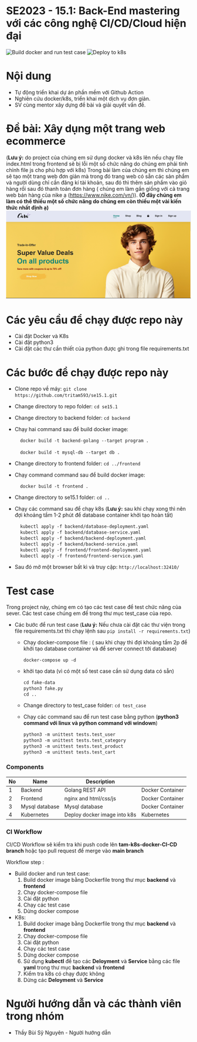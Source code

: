 # SE2023 - 15.1: Back-End mastering với các công nghệ CI/CD/Cloud hiện đại
![Build docker and run test case](https://github.com/tritam593/se15.1/actions/workflows/docker-image.yml/badge.svg)
![Deploy to k8s](https://github.com/tritam593/se15.1/actions/workflows/k8s.yml/badge.svg)
# Nội dung 
- Tự động triển khai dự án phần mềm với Github Action
- Nghiên cứu docker/k8s, triển khai một dịch vụ đơn giản.
- SV cùng mentor xây dựng đề bài và giải quyết vấn đề.
# Đề bài: Xây dụng một trang web ecommerce 
(**Lưu ý:** do project của chúng em sử dụng docker và k8s lên nếu chạy file index.html trong frontend sẽ bị lỗi một số chức năng do chúng em phải tinh chỉnh file js cho phù hợp với k8s)
Trong bài làm của chúng em thì chúng em sẽ tạo một trang web đơn giản mà trong đó trang web có sẵn các sản phẩm và người dùng chỉ cần đăng kí tài khoản, sau đó thì thêm sản phẩm vào giỏ hàng rồi sau đó thanh toán đơn hàng ( chúng em làm gần giống với cả trang web bán hàng của nike ạ (https://www.nike.com/vn/)). **(Ở đây chúng em làm có thể thiếu một số chức năng do chúng em còn thiếu một vài kiến thức nhất định ạ)**
![Alt text](image_demo.png)
# Các yêu cầu để chạy được repo này
- Cài đặt Docker và K8s
- Cài đặt python3 
- Cài đặt các thư cần thiết của python được ghi trong file requirements.txt

# Các bước để chạy được repo này
- Clone repo về máy: ```git clone https://github.com/tritam593/se15.1.git```
- Change directory to repo folder: ```cd se15.1```
- Change directory to backend folder: ```cd backend```
- Chạy hai command sau để build docker image: 
		
		docker build -t backend-golang --target program .
		
		docker build -t mysql-db --target db .
		
- Change directory to frontend folder: ```cd ../frontend```
- Chạy command command sau để build docker image: 

		docker build -t frontend .
- Change directory to se15.1 folder: ```cd ..```
- Chạy các command sau để chạy k8s (**Lưu ý:** sau khi chạy xong thì nên đợi khoảng tầm 1-2 phút để database container khởi tạo hoàn tất)

		
		kubectl apply -f backend/database-deployment.yaml 
		kubectl apply -f backend/database-service.yaml 
		kubectl apply -f backend/backend-deployment.yaml 
		kubectl apply -f backend/backend-service.yaml 
		kubectl apply -f frontend/frontend-deployment.yaml 
		kubectl apply -f frontend/frontend-service.yaml 
		
- Sau đó mở một browser bất kì và truy cập: ```http://localhost:32410/```

# Test case
Trong project này, chúng em có tạo các test case để test chức năng của sever. Các test case chúng em để trong thư mục test_case của repo.

- Các bước để run test case (**Lưu ý:** Nếu chưa cài đặt các thư viện trong file requirements.txt thì chạy lệnh sau ```pip install -r requirements.txt```)
	- Chạy docker-compose file : ( sau khi chạy thì đợi khoảng tầm 2p để khởi tạo database container và để server connect tới database)
		```
		docker-compose up -d 
		```	
	- khởi tạo data (vì có một số test case cần sử dụng data có sẵn)
		```
		cd fake-data
		python3 fake.py
		cd ..
		```
	- Change directory to test_case folder: ```cd test_case```
	- Chạy các command sau để run test case bằng python (**python3 command với linux và python command với windown**)
	
		```
		python3 -m unittest tests.test_user
		python3 -m unittest tests.test_category
		python3 -m unittest tests.test_product
		python3 -m unittest tests.test_cart
		```
	
### Components

| No  | Name             | Description                                                                                             |                  |
| --- | ---------------- | ------------------------------------------------------------------------------------------------------- | ---------------- |
| 1   | Backend          | Golang REST API                                                                                         | Docker Container |
| 2   | Frontend         | nginx and html/css/js											                                       | Docker Container |
| 3   | Mysql database 	 | Mysql database                                                                                          | Docker Container |
| 4   | Kubernetes       | Deploy docker image into k8s                                                                            | Kubernetes       |


### CI Workflow

CI/CD Workflow sẽ kiểm tra khi push code lên  **tam-k8s-docker-CI-CD branch** hoặc tạo pull request để merge vào **main branch**

Workflow  step :
- Build docker and run test case:
	1. Build docker image bằng Dockerfile trong thư mục **backend** và **frontend**
	2. Chạy docker-compose file
	3. Cài đặt python
	4. Chạy các test case
	5. Dừng docker compose
- K8s:
	1. Build docker image bằng Dockerfile trong thư mục **backend** và **frontend**
	2. Chạy docker-compose file
	3. Cài đặt python
	4. Chạy các test case
	5. Dừng docker compose
	6. Sử dụng **kubectl** để tạo các **Deloyment** và **Service** bằng các file **yaml** trong thư mục **backend** và **frontend**
	7. Kiểm tra k8s có chạy được không 
	8. Dừng các **Deloyment** và **Service** 

# Người hướng dẫn và các thành viên trong nhóm
- Thầy Bùi Sỹ Nguyên - Người hướng dẫn

